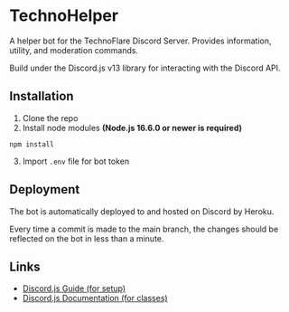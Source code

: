 # TechnoHelper
A helper bot for the TechnoFlare Discord Server. Provides information, utility, and moderation commands.

Build under the Discord.js v13 library for interacting with the Discord API.

## Installation
1. Clone the repo
2. Install node modules **(Node.js 16.6.0 or newer is required)**
```sh-session
npm install
```
3. Import `.env` file for bot token

## Deployment
The bot is automatically deployed to and hosted on Discord by Heroku.

Every time a commit is made to the main branch, the changes should be reflected on the bot in less than a minute.

## Links
- [Discord.js Guide (for setup)](https://discordjs.guide/)
- [Discord.js Documentation (for classes)](https://discord.js.org/#/docs)
